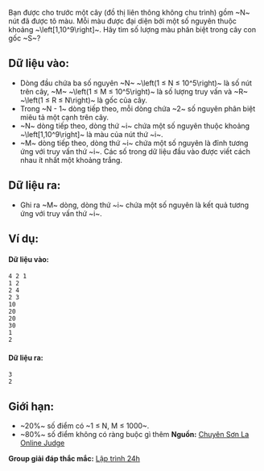 <!--
**<center>NGUỒN: VOI Training Camp 3H  (Ngày 02/11/2016)</center>**
-->

Bạn được cho trước một cây (đồ thị liên thông không chu trình) gồm ~N~ nút đã được tô màu. Mỗi màu được đại diện bởi một số nguyên thuộc khoảng ~\left[1,10^9\right]~. Hãy tìm số lượng màu phân biệt trong cây con gốc ~S~?

## Dữ liệu vào:
- Dòng đầu chứa ba số nguyên ~N~ ~\left(1 ≤ N ≤ 10^5\right)~ là số nút trên cây, ~M~ ~\left(1 ≤ M ≤ 10^5\right)~ là số lượng truy vấn và ~R~ ~\left(1 ≤ R ≤ N\right)~ là gốc của cây. 
- Trong ~N - 1~ dòng tiếp theo, mỗi dòng chứa ~2~ số nguyên phân biệt miêu tả một cạnh trên cây.
- ~N~ dòng tiếp theo, dòng thứ ~i~ chứa một số nguyên thuộc khoảng ~\left[1,10^9\right]~ là màu của nút thứ ~i~.
- ~M~ dòng tiếp theo, dòng thứ ~i~ chứa một số nguyên là đỉnh tương ứng với truy vấn thứ ~i~.
Các số trong dữ liệu đầu vào được viết cách nhau ít nhất một khoảng trắng.

## Dữ liệu ra:
- Ghi ra ~M~ dòng, dòng thứ ~i~ chứa một số nguyên là kết quả tương ứng với truy vấn thứ ~i~.

## Ví dụ:
#### Dữ liệu vào:
```
4 2 1
1 2
2 4
2 3
10
20
20
30
1
2
```

#### Dữ liệu ra:
```
3
2
```

## Giới hạn:
- ~20\%~ số điểm có ~1 ≤ N, M ≤ 1000~.
- ~80\%~ số điểm không có ràng buộc gì thêm
**Nguồn:** [Chuyên Sơn La Online Judge](http://csloj.ddns.net/)

**Group giải đáp thắc mắc:** [Lập trình 24h](https://www.facebook.com/groups/1386904321519984)